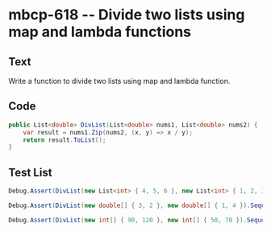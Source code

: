 # mbcp-618 -- Divide two lists using map and lambda functions

## Text

Write a function to divide two lists using map and lambda function.

## Code

```csharp
public List<double> DivList(List<double> nums1, List<double> nums2) {
    var result = nums1.Zip(nums2, (x, y) => x / y);
    return result.ToList();
}
```

## Test List

```csharp
Debug.Assert(DivList(new List<int> { 4, 5, 6 }, new List<int> { 1, 2, 3 }).SequenceEqual(new List<double> { 4.0, 2.5, 2.0 }));
```

```csharp
Debug.Assert(DivList(new double[] { 3, 2 }, new double[] { 1, 4 }).SequenceEqual(new double[] { 3.0, 0.5 }));
```

```csharp
Debug.Assert(DivList(new int[] { 90, 120 }, new int[] { 50, 70 }).SequenceEqual(new double[] { 1.8, 1.7142857142857142 }));
```
